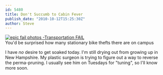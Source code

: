 ```yaml
---
id: 5480
title: Don't Succumb to Cabin Fever
publish_date: "2010-10-12T15:25:30Z"
author: Steve
---
```

[![epic fail photos -Transportation FAIL](http://failblog.files.wordpress.com/2010/10/7f35e106-447e-4c68-b2c9-53823dc40f90.jpg "Transportation FAIL")](http://failblog.org/2010/10/11/epic-fail-photos-bike-fail/)  
You'd be surprised how many stationary bike thefts there are on campus

I have _no_ desire to get soaked today. I'm still drying out from growing up in New Hampshire. My plastic surgeon is trying to figure out a way to reverse the perma-pruning. I usually see him on Tuesdays for "tuning", so I'll know more soon.

